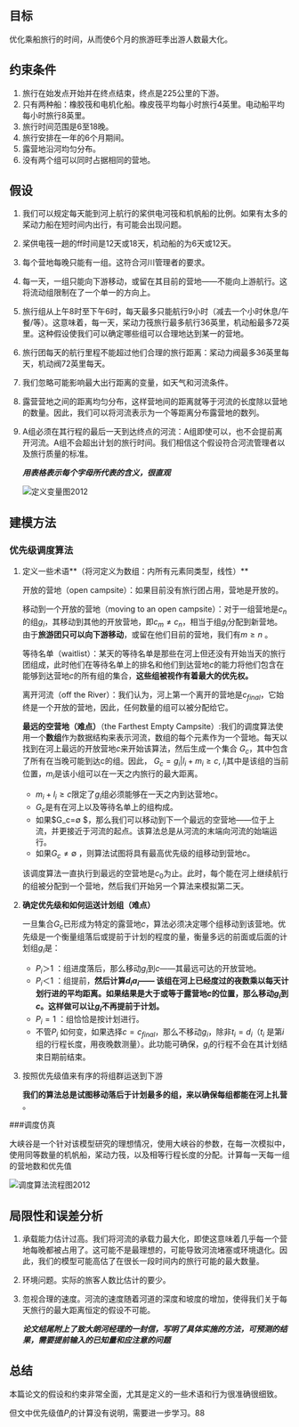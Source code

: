 ## 目标

优化乘船旅行的时间，从而使6个月的旅游旺季出游人数最大化。

## 约束条件

1. 旅行在始发点开始并在终点结束，终点是225公里的下游。
2. 只有两种船：橡胶筏和电机化船。橡皮筏平均每小时旅行4英里。电动船平均每小时旅行8英里。
3. 旅行时间范围是6至18晚。
4. 旅行安排在一年的6个月期间。
5. 露营地沿河均匀分布。
6. 没有两个组可以同时占据相同的营地。

## 假设

1. 我们可以规定每天能到河上航行的桨供电河筏和机帆船的比例。如果有太多的桨动力船在短时间内出行，有可能会出现问题。

2. 桨供电筏一趟的ff时间是12天或18天，机动船的为6天或12天。

3. 每个营地每晚只能有一组。这符合河川管理者的要求。

4. 每一天，一组只能向下游移动，或留在其目前的营地——不能向上游航行。这将流动组限制在了一个单一的方向上。

5. 旅行组从上午8时至下午6时，每天最多只能航行9小时（减去一个小时休息/午餐/等）。这意味着，每一天，桨动力筏旅行最多航行36英里，机动船最多72英里。这种假设使我们可以确定哪些组可以合理地达到某一的营地。

6. 旅行团每天的航行里程不能超过他们合理的旅行距离：桨动力阀最多36英里每天，机动阀72英里每天。

7. 我们忽略可能影响最大出行距离的变量，如天气和河流条件。

8. 露营营地之间的距离均匀分布，这样营地间的距离就等于河流的长度除以营地的数量。因此，我们可以将河流表示为一个等距离分布露营地的数列。

9. A组必须在其行程的最后一天到达终点的河流：A组即使可以，也不会提前离开河流。A组不会超出计划的旅行时间。我们相信这个假设符合河流管理者以及旅行质量的标准。

   ***用表格表示每个字母所代表的含义，很直观***

   ![定义变量图2012](C:\Users\han1\Documents\GitHub\Information-Study\img\定义变量图2012.png)

## 建模方法

### 优先级调度算法

1. 定义一些术语**（将河定义为数组：内所有元素同类型，线性）**

   开放的营地（open campsite）：如果目前没有旅行团占用，营地是开放的。

   移动到一个开放的营地（moving to an open campsite）：对于一组营地是$c_n$的组$g_i$，其移动到其他的开放营地，即$c_m ≠c_n$，相当于组$g_i$分配到新营地。由于**旅游团只可以向下游移动**，或留在他们目前的营地，我们有$m ≥n$ 。

   等待名单（waitlist）：某天的等待名单是那些在河上但还没有开始当天的旅行团组成，此时他们在等待名单上的排名和他们到达营地$c$的能力将他们包含在能够到达营地$c$的所有组的集合，**这些组被视作有着最大的优先权。**

   离开河流（off the River）：我们认为，河上第一个离开的营地是$c_{final}$，它始终是一个开放的营地，因此，任何数量的组可以被分配给它。

   **最远的空营地（难点）**（the Farthest Empty Campsite）:我们的调度算法使用一个**数组**作为数据结构来表示河流，数组的每个元素作为一个营地。每天以找到在河上最远的开放营地$c​$来开始该算法，然后生成一个集合 $G_c ​$，其中包含了所有在当晚可能到达c的组。因此， $G_c  = {g_i | l_i +m_i ≥c}​$, $l_i​$其中是该组的当前位置，$m_i​$是该小组可以在一天之内旅行的最大距离。

   - $m_i+l_i≥c$限定了$g_i$组必须能够在一天之内到达营地$c$。
   - $G_c$是有在河上以及等待名单上的组构成。
   - 如果$G_c=∅ $，那么我们可以移动到下一个最远的空营地——位于上流，并更接近于河流的起点。该算法总是从河流的末端向河流的始端运行。
   - 如果$G_c ≠∅$ ，则算法试图将具有最高优先级的组移动到营地$c$。

   该调度算法一直执行到最远的空营地是$c_0$为止。此时，每个能在河上继续航行的组被分配到一个营地，然后我们开始另一个算法来模拟第二天。

2. **确定优先级和如何运送计划组（难点）**

   一旦集合$G_c$已形成为特定的露营地$c$，算法必须决定哪个组移动到该营地。优先级是一个衡量组落后或提前于计划的程度的量，衡量多远的前面或后面的计划组$g_i$是：

   - $P_i ＞1$ ：组进度落后，那么移动$g_i$到$c$——其最远可达的开放营地。
   - $P_i  ＜1$ ：组提前，**然后计算$d_ia_i$—— 该组在河上已经度过的夜数乘以每天计划行进的平均距离。如果结果是大于或等于露营地$c$的位置，那么移动$g_i$到$c$。这样做可以让$g_i$不再提前于计划。**
   - $P_i =1$ ：组恰恰是按计划进行。
   - 不管$P_i$ 如何变，如果选择$c=c_{final}$，那么不移动$g_i$，除非$t_i=d_i$（$t_i$ 是第$i$组的行程长度，用夜晚数测量）。此功能可确保，$g_i$的行程不会在其计划结束日期前结束。

3. 按照优先级值来有序的将组群运送到下游

   **我们的算法总是试图移动落后于计划最多的组，来以确保每组都能在河上扎营** 。

###调度仿真

大峡谷是一个针对该模型研究的理想情况，使用大峡谷的参数，在每一次模拟中，使用同等数量的机帆船，桨动力筏，以及相等行程长度的分配。计算每一天每一组的营地数和优先值

![调度算法流程图2012](C:\Users\han1\Documents\GitHub\Information-Study\img\调度算法流程图2012.png)

## 局限性和误差分析

1. 承载能力估计过高。我们将河流的承载力最大化，即使这意味着几乎每一个营地每晚都被占用了。这可能不是最理想的，可能导致河流堵塞或环境退化。因此，我们的模型可能高估了在很长一段时间内的旅行可能的最大数量。

2. 环境问题。实际的旅客人数比估计的要少。

3. 忽视合理的速度。河流的速度随着河道的深度和坡度的增加，使得我们关于每天旅行的最大距离恒定的假设不可能。

   ***论文结尾附上了致大朗河经理的一封信，写明了具体实施的方法，可预测的结果，需要提前输入的已知量和应注意的问题***

## 总结

本篇论文的假设和约束非常全面，尤其是定义的一些术语和行为很准确很细致。

但文中优先级值$P_i$的计算没有说明，需要进一步学习。88